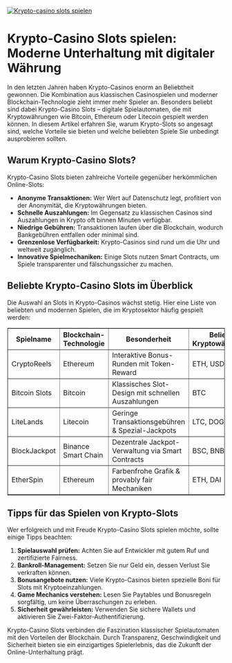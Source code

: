 [![Krypto-casino slots spielen](https://123-caf.pages.dev/gitsignup.png)](https://vrmoo.ru/Bt82HjjY)

<h1>Krypto-Casino Slots spielen: Moderne Unterhaltung mit digitaler Währung</h1>  <p>In den letzten Jahren haben Krypto-Casinos enorm an Beliebtheit gewonnen. Die Kombination aus klassischen Casinospielen und moderner Blockchain-Technologie zieht immer mehr Spieler an. Besonders beliebt sind dabei Krypto-Casino Slots – digitale Spielautomaten, die mit Kryptowährungen wie Bitcoin, Ethereum oder Litecoin gespielt werden können. In diesem Artikel erfahren Sie, warum Krypto-Slots so angesagt sind, welche Vorteile sie bieten und welche beliebten Spiele Sie unbedingt ausprobieren sollten.</p>  <h2>Warum Krypto-Casino Slots?</h2> <p>Krypto-Casino Slots bieten zahlreiche Vorteile gegenüber herkömmlichen Online-Slots:</p> <ul>   <li><strong>Anonyme Transaktionen:</strong> Wer Wert auf Datenschutz legt, profitiert von der Anonymität, die Kryptowährungen bieten.</li>   <li><strong>Schnelle Auszahlungen:</strong> Im Gegensatz zu klassischen Casinos sind Auszahlungen in Krypto oft binnen Minuten verfügbar.</li>   <li><strong>Niedrige Gebühren:</strong> Transaktionen laufen über die Blockchain, wodurch Bankgebühren entfallen oder minimal sind.</li>   <li><strong>Grenzenlose Verfügbarkeit:</strong> Krypto-Casinos sind rund um die Uhr und weltweit zugänglich.</li>   <li><strong>Innovative Spielmechaniken:</strong> Einige Slots nutzen Smart Contracts, um Spiele transparenter und fälschungssicher zu machen.</li> </ul>  <h2>Beliebte Krypto-Casino Slots im Überblick</h2> <p>Die Auswahl an Slots in Krypto-Casinos wächst stetig. Hier eine Liste von beliebten und modernen Spielen, die im Kryptosektor häufig gespielt werden:</p>  <table border="1" cellpadding="8" cellspacing="0">   <thead>     <tr>       <th>Spielname</th>       <th>Blockchain-Technologie</th>       <th>Besonderheit</th>       <th>Beliebte Kryptowährungen</th>     </tr>   </thead>   <tbody>     <tr>       <td>CryptoReels</td>       <td>Ethereum</td>       <td>Interaktive Bonus-Runden mit Token-Reward</td>       <td>ETH, USDT</td>     </tr>     <tr>       <td>Bitcoin Slots</td>       <td>Bitcoin</td>       <td>Klassisches Slot-Design mit schnellen Auszahlungen</td>       <td>BTC</td>     </tr>     <tr>       <td>LiteLands</td>       <td>Litecoin</td>       <td>Geringe Transaktionsgebühren & Spezial-Jackpots</td>       <td>LTC, DOGE</td>     </tr>     <tr>       <td>BlockJackpot</td>       <td>Binance Smart Chain</td>       <td>Dezentrale Jackpot-Verwaltung via Smart Contracts</td>       <td>BSC, BNB</td>     </tr>     <tr>       <td>EtherSpin</td>       <td>Ethereum</td>       <td>Farbenfrohe Grafik & provably fair Mechaniken</td>       <td>ETH, DAI</td>     </tr>   </tbody> </table>  <h2>Tipps für das Spielen von Krypto-Slots</h2> <p>Wer erfolgreich und mit Freude Krypto-Casino Slots spielen möchte, sollte einige Tipps beachten:</p> <ol>   <li><strong>Spielauswahl prüfen:</strong> Achten Sie auf Entwickler mit gutem Ruf und zertifizierte Fairness.</li>   <li><strong>Bankroll-Management:</strong> Setzen Sie nur Geld ein, dessen Verlust Sie verkraften können.</li>   <li><strong>Bonusangebote nutzen:</strong> Viele Krypto-Casinos bieten spezielle Boni für Slots mit Kryptoeinzahlungen.</li>   <li><strong>Game Mechanics verstehen:</strong> Lesen Sie Paytables und Bonusregeln sorgfältig, um keine Überraschungen zu erleben.</li>   <li><strong>Sicherheit gewährleisten:</strong> Verwenden Sie sichere Wallets und aktivieren Sie Zwei-Faktor-Authentifizierung.</li> </ol>  <p>Krypto-Casino Slots verbinden die Faszination klassischer Spielautomaten mit den Vorteilen der Blockchain. Durch Transparenz, Geschwindigkeit und Sicherheit bieten sie ein einzigartiges Spielerlebnis, das die Zukunft der Online-Unterhaltung prägt.</p>